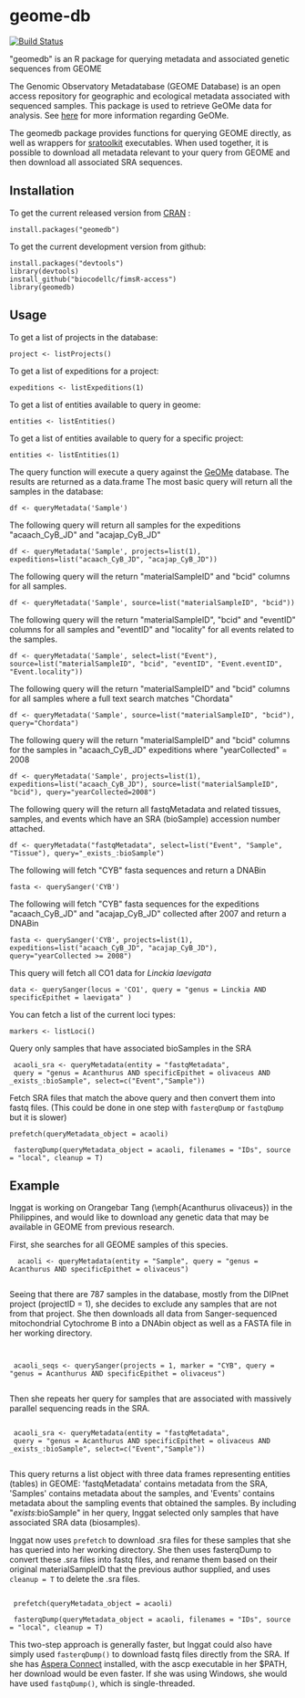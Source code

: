 
# geome-db

[![Build Status](https://travis-ci.org/biocodellc/fimsR-access.svg?branch=master)](https://travis-ci.org/biocodellc/fimsR-access)

"geomedb" is an R package for querying metadata and associated genetic sequences from GEOME

 The Genomic Observatory Metadatabase (GEOME Database) is an open access repository for geographic and ecological metadata associated with sequenced samples. This package is used to retrieve GeOMe data for analysis. See [here](http://www.geome-db.org) for more information regarding GeOMe.
 
The geomedb package provides functions for querying GEOME directly, as well as wrappers for [sratoolkit](https://trace.ncbi.nlm.nih.gov/Traces/sra/sra.cgi?view=toolkit_doc) executables. When used together, it is possible to download all metadata relevant to your query from GEOME and then download all associated SRA sequences.


## Installation
To get the current released version from [CRAN](https://CRAN.R-project.org/package=geomedb) :
```
install.packages("geomedb")
```

To get the current development version from github:
```
install.packages("devtools")
library(devtools)
install_github("biocodellc/fimsR-access")
library(geomedb)
```

## Usage

To get a list of projects in the database:

```{r}
project <- listProjects()
```

To get a list of expeditions for a project:

```{r}
expeditions <- listExpeditions(1)
```

To get a list of entities available to query in geome:

```{r}
entities <- listEntities()
```

To get a list of entities available to query for a specific project:

```{r}
entities <- listEntities(1)
```

The query function will execute a query against the [GeOMe](https://geome-db.org) database. The results are returned as a data.frame
The most basic query will return all the samples in the database:

```{r}
df <- queryMetadata('Sample')
```

The following query will return all samples for the expeditions "acaach_CyB_JD" and "acajap_CyB_JD"

```{r}
df <- queryMetadata('Sample', projects=list(1), expeditions=list("acaach_CyB_JD", "acajap_CyB_JD"))
```

The following query will the return "materialSampleID" and "bcid" columns for all samples.

```{r}
df <- queryMetadata('Sample', source=list("materialSampleID", "bcid"))
```

The following query will the return "materialSampleID", "bcid" and "eventID" columns for all samples and "eventID" and "locality" for all events related to the samples.

```{r}
df <- queryMetadata('Sample', select=list("Event"), source=list("materialSampleID", "bcid", "eventID", "Event.eventID", "Event.locality"))
```

The following query will the return "materialSampleID" and "bcid" columns for all samples where a full text search matches "Chordata"

```{r}
df <- queryMetadata('Sample', source=list("materialSampleID", "bcid"), query="Chordata")
```

The following query will the return "materialSampleID" and "bcid" columns for the samples in "acaach_CyB_JD" expeditions where "yearCollected" = 2008

```{r}
df <- queryMetadata('Sample', projects=list(1), expeditions=list("acaach_CyB_JD"), source=list("materialSampleID", "bcid"), query="yearCollected=2008")
```

The following query will the return all fastqMetadata and related tissues, samples, and events which have an SRA (bioSample) accession number attached.

```{r}
df <- queryMetadata("fastqMetadata", select=list("Event", "Sample", "Tissue"), query="_exists_:bioSample")
```

The following will fetch "CYB" fasta sequences and return a DNABin 

```{r}
fasta <- querySanger('CYB')
```

The following will fetch "CYB" fasta sequences for the expeditions "acaach_CyB_JD" and "acajap_CyB_JD" collected after 2007 and return a DNABin 

```{r}
fasta <- querySanger('CYB', projects=list(1), expeditions=list("acaach_CyB_JD", "acajap_CyB_JD"), query="yearCollected >= 2008")
```

This query will fetch all CO1 data for *Linckia laevigata*

```{r}
data <- querySanger(locus = 'CO1', query = "genus = Linckia AND specificEpithet = laevigata" )
```

You can fetch a list of the current loci types:
```{r}
markers <- listLoci()
```

Query only samples that have associated bioSamples in the SRA

```{r}
 acaoli_sra <- queryMetadata(entity = "fastqMetadata", 
 query = "genus = Acanthurus AND specificEpithet = olivaceus AND _exists_:bioSample", select=c("Event","Sample"))
```
Fetch SRA files that match the above query and then convert them into fastq files. (This could be done in one step with `fasterqDump` or `fastqDump` but it is slower)

```{r}
prefetch(queryMetadata_object = acaoli)

 fasterqDump(queryMetadata_object = acaoli, filenames = "IDs", source = "local", cleanup = T)
 ```

## Example

 Inggat is working on Orangebar Tang (\emph{Acanthurus olivaceus}) in the Philippines, and would like to download any genetic data
 that may be available in GEOME from previous research.
 
 First, she searches for all GEOME samples of this species.
 
```{r}
  acaoli <- queryMetadata(entity = "Sample", query = "genus = Acanthurus AND specificEpithet = olivaceus")
          
```
 
 Seeing that there are 787 samples in the database, mostly from the DIPnet project (projectID = 1), she decides to
 exclude any samples that are not from that project. She then downloads all data from Sanger-sequenced mitochondrial Cytochrome B into
 a DNAbin object as well as a FASTA file in her working directory.
 
```{r}
 

 acaoli_seqs <- querySanger(projects = 1, marker = "CYB", query = "genus = Acanthurus AND specificEpithet = olivaceus")
 
```
 
 Then she repeats her query for samples that are associated with massively parallel sequencing reads in the SRA.

```{r}
 
 acaoli_sra <- queryMetadata(entity = "fastqMetadata", 
 query = "genus = Acanthurus AND specificEpithet = olivaceus AND _exists_:bioSample", select=c("Event","Sample"))
 
```
 
 This query returns a list object with three data frames representing entities (tables) in GEOME: 'fastqMetadata'
 contains metadata from the SRA, 'Samples' contains metadata about the samples, and 'Events' contains metadata about
 the sampling events that obtained the samples. By including "_exists_:bioSample" in her query, Inggat selected only
 samples that have associated SRA data (biosamples).
 
 Inggat now uses `prefetch` to download .sra files for these samples that she has queried into her working directory.
 She then uses fasterqDump to convert these .sra files into fastq files, and rename them based on their original
 materialSampleID that the previous author supplied, and uses `cleanup = T` to delete the .sra files.
 

 
```{r}
 
 prefetch(queryMetadata_object = acaoli)

 fasterqDump(queryMetadata_object = acaoli, filenames = "IDs", source = "local", cleanup = T)
```
 
  This two-step approach is generally faster, but Inggat could also have simply used `fasterqDump()` to download fastq files directly from the SRA. If she has [Aspera Connect](https://downloads.asperasoft.com/connect2/) installed, with the ascp executable in her $PATH, her download would be even faster. If she was using Windows, she would have used `fastqDump()`, which is single-threaded. 
 
 

